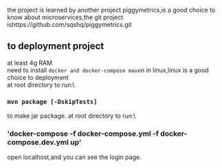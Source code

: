 the project is learned by another project piggymetrics,is a good choice to know about microservices,the git project ishttps://github.com/sqshq/piggymetrics.git

## to deployment project
at least 4g RAM\
need to install `docker and docker-compose mave`n in linux,linux is a good choice to deployment\
at root directory to run:\
### `mvn package [-DskipTests]` 
to make jar package.
at root directory to run:\
### 'docker-compose -f docker-compose.yml -f docker-compose.dev.yml up' 

open localhost,and you can see the login page.
